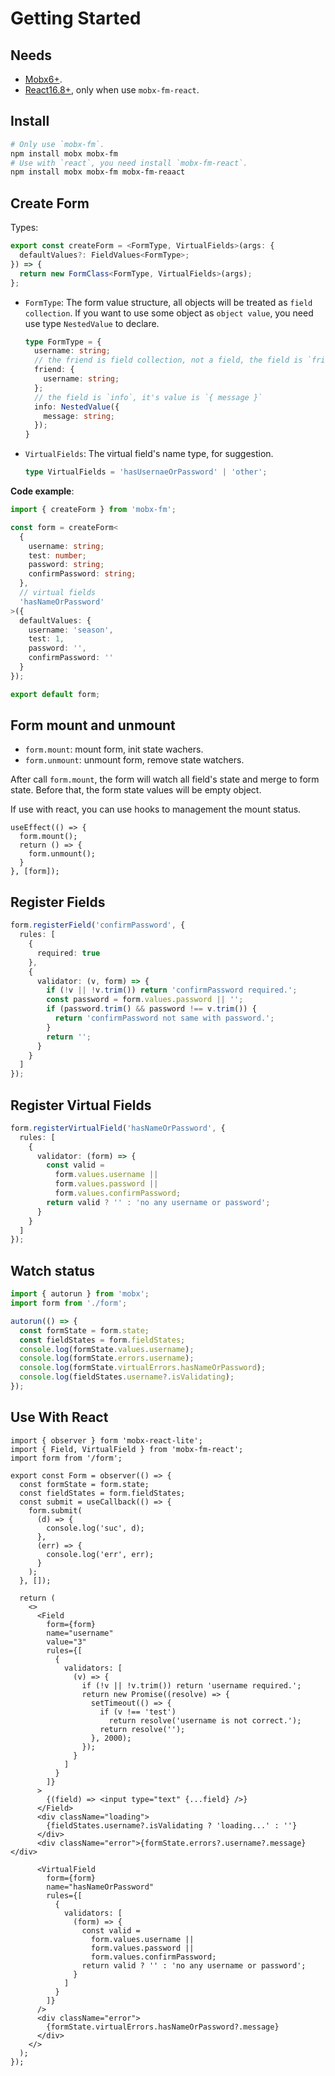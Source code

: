 # Getting Started

## Needs

- [Mobx6+](https://github.com/mobxjs/mobx).
- [React16.8+](https://github.com/facebook/react/), only when use `mobx-fm-react`.

## Install

```sh
# Only use `mobx-fm`.
npm install mobx mobx-fm
# Use with `react`, you need install `mobx-fm-react`.
npm install mobx mobx-fm mobx-fm-reaact
```

## Create Form

Types:

```ts
export const createForm = <FormType, VirtualFields>(args: {
  defaultValues?: FieldValues<FormType>;
}) => {
  return new FormClass<FormType, VirtualFields>(args);
};

```

- `FormType`: The form value structure, all objects will be treated as `field collection`. If you want to use some object as `object value`, you need use type `NestedValue` to declare.

  ```ts
  type FormType = {
    username: string;
    // the friend is field collection, not a field, the field is `friend.username`
    friend: {
      username: string;
    };
    // the field is `info`, it's value is `{ message }`
    info: NestedValue({
      message: string;
    });
  }
  ```
- `VirtualFields`: The virtual field's name type, for suggestion.

  ```ts
  type VirtualFields = 'hasUsernaeOrPassword' | 'other';
  ```

**Code example**:

```ts
import { createForm } from 'mobx-fm';

const form = createForm<
  {
    username: string;
    test: number;
    password: string;
    confirmPassword: string;
  },
  // virtual fields
  'hasNameOrPassword'
>({
  defaultValues: {
    username: 'season',
    test: 1,
    password: '',
    confirmPassword: ''
  }
});

export default form;
```

## Form mount and unmount

- `form.mount`: mount form, init state wachers.
- `form.unmount`: unmount form, remove state watchers.

After call `form.mount`, the form will watch all field's state and merge to form state. Before that, the form state values will be empty object.

If use with react, you can use hooks to management the mount status.

```tsx
useEffect(() => {
  form.mount();
  return () => {
    form.unmount();
  }
}, [form]);
```

## Register Fields

```ts
form.registerField('confirmPassword', {
  rules: [
    {
      required: true
    },
    {
      validator: (v, form) => {
        if (!v || !v.trim()) return 'confirmPassword required.';
        const password = form.values.password || '';
        if (password.trim() && password !== v.trim()) {
          return 'confirmPassword not same with password.';
        }
        return '';
      }
    }
  ]
});
```

## Register Virtual Fields

```ts
form.registerVirtualField('hasNameOrPassword', {
  rules: [
    {
      validator: (form) => {
        const valid =
          form.values.username ||
          form.values.password ||
          form.values.confirmPassword;
        return valid ? '' : 'no any username or password';
      }
    }
  ]
});
```

## Watch status

```ts
import { autorun } from 'mobx';
import form from './form';

autorun(() => {
  const formState = form.state;
  const fieldStates = form.fieldStates;
  console.log(formState.values.username);
  console.log(formState.errors.username);
  console.log(formState.virtualErrors.hasNameOrPassword);
  console.log(fieldStates.username?.isValidating);
});
```

## Use With React

```tsx
import { observer } form 'mobx-react-lite';
import { Field, VirtualField } from 'mobx-fm-react';
import form from '/form';

export const Form = observer(() => {
  const formState = form.state;
  const fieldStates = form.fieldStates;
  const submit = useCallback(() => {
    form.submit(
      (d) => {
        console.log('suc', d);
      },
      (err) => {
        console.log('err', err);
      }
    );
  }, []);

  return (
    <>
      <Field
        form={form}
        name="username"
        value="3"
        rules={[
          {
            validators: [
              (v) => {
                if (!v || !v.trim()) return 'username required.';
                return new Promise((resolve) => {
                  setTimeout(() => {
                    if (v !== 'test')
                      return resolve('username is not correct.');
                    return resolve('');
                  }, 2000);
                });
              }
            ]
          }
        ]}
      >
        {(field) => <input type="text" {...field} />}
      </Field>
      <div className="loading">
        {fieldStates.username?.isValidating ? 'loading...' : ''}
      </div>
      <div className="error">{formState.errors?.username?.message}</div>

      <VirtualField
        form={form}
        name="hasNameOrPassword"
        rules={[
          {
            validators: [
              (form) => {
                const valid =
                  form.values.username ||
                  form.values.password ||
                  form.values.confirmPassword;
                return valid ? '' : 'no any username or password';
              }
            ]
          }
        ]}
      />
      <div className="error">
        {formState.virtualErrors.hasNameOrPassword?.message}
      </div>
    </>
  );
});
```